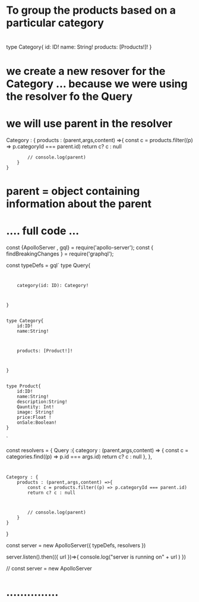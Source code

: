 # To group the products based on a particular category 

# 

type Category{
    id: ID! 
    name: String! 
    products: [Products!]! 
}

# we create a new resover for the Category ... because we were using the resolver fo the Query 
# we will use parent in the resolver 

  Category : {
        products : (parent,args,content) =>{
            const c = products.filter((p) => p.categoryId === parent.id) 
            return c? c : null

            // console.log(parent)
        } 
    }

# parent = object containing information about the parent 

# .... full code ... 
const {ApolloServer , gql} = require('apollo-server');
const { findBreakingChanges } = require('graphql');

const typeDefs = gql`
   type Query{
#
        category(id: ID): Category! 
#  
    }


    type Category{
        id:ID! 
        name:String!
#
        products: [Product!]!
#
    }


    type Product{
        id:ID!
        name:String! 
        description:String!
        Qauntity: Int!
        image: String!
        price:Float !
        onSale:Boolean!
    }
`

const resolvers = {
    Query :{
    category : (parent,args,content) => {
        const c = categories.find((p) => p.id === args.id) 
        return c? c : null
    },
},
#
    Category : {
        products : (parent,args,content) =>{
            const c = products.filter((p) => p.categoryId === parent.id) 
            return c? c : null
#
            // console.log(parent)
        } 
    }
}




const  server = new ApolloServer({
typeDefs,
resolvers
})

server.listen().then(({ url })=>{
    console.log("server is running on" + url )
})

// const server = new ApolloServer









# ...............


